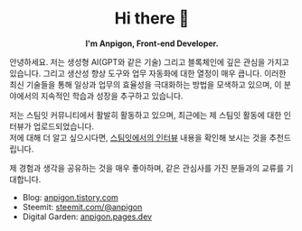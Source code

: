 <h1 align="center">Hi there 👋</h1>
<p align="center"><b>I'm Anpigon, Front-end Developer.</b></p>

안녕하세요. 저는 생성형 AI(GPT와 같은 기술) 그리고 블록체인에 깊은 관심을 가지고 있습니다. 그리고 생산성 향상 도구와 업무 자동화에 대한 열정이 매우 큽니다. 이러한 최신 기술들을 통해 일상과 업무의 효율성을 극대화하는 방법을 모색하고 있으며, 이 분야에서의 지속적인 학습과 성장을 추구하고 있습니다. 

저는 스팀잇 커뮤니티에서 활발히 활동하고 있으며, 최근에는 제 스팀잇 활동에 대한 인터뷰가 업로드되었습니다.<br>저에 대해 더 알고 싶으시다면, [스팀잇에서의 인터뷰](https://steemit.com/hive-111300/@ubongudofot/the-interview-showcase-81-exclusive-talk-with-a-korean-developer-blogger) 내용을 확인해 보시는 것을 추천드립니다.  

제 경험과 생각을 공유하는 것을 매우 좋아하며, 같은 관심사를 가진 분들과의 교류를 기대합니다.

- Blog: [anpigon.tistory.com](https://anpigon.tistory.com/)
- Steemit: [steemit.com/@anpigon](https://steemit.com/@anpigon/)
- Digital Garden: [anpigon.pages.dev](https://anpigon.pages.dev/)

<!--

#### Tech & Tools Preference
![](https://img.shields.io/badge/-HTML5-E34F26?style=flat&logo=html5&logoColor=white)
![](https://img.shields.io/badge/-CSS3-1572B6?style=flat&logo=css3&logoColor=white)
![](https://img.shields.io/badge/-Bootstrap-563D7C?style=flat&logo=bootstrap&logoColor=white)
![](https://img.shields.io/badge/-JavaScript-eed718?style=flat&logo=javascript&logoColor=ffffff)
![](https://img.shields.io/badge/-Sass-cc6699?style=flat&logo=sass&logoColor=ffffff)
![](https://img.shields.io/badge/-React-000000?style=flat&logo=react&logoColor=00c8ff)
![](https://img.shields.io/badge/-React%20Native-000000?style=flat&logo=react&logoColor=00c8ff)
![](https://img.shields.io/badge/-MongoDB-4DB33D?style=flat&logo=mongodb&logoColor=FFFFFF)
![](https://img.shields.io/badge/-GraphQL-e535ab?style=flat&logo=graphql&logoColor=FFFFFF)
![](https://img.shields.io/badge/-MySQL-F29111?style=flat&logo=mysql&logoColor=FFFFFF)
![](https://img.shields.io/badge/-Express.js-787878?style=flat&logo=express)
![](https://img.shields.io/badge/-Node.js-3C873A?style=flat&logo=Node.js&logoColor=white)
![](https://img.shields.io/badge/-Firebase-FFA611?style=flat&logo=firebase&logoColor=FFFFFF)
![](https://img.shields.io/badge/-Google%20Cloud%20Platform-4285F4?style=flat&logo=google%20cloud&logoColor=white)
![](https://img.shields.io/badge/-Git-F1502F?style=flat&logo=git&logoColor=FFFFFF)
![](https://img.shields.io/badge/-Github-000000?style=flat&logo=github&logoColor=FFFFFF)
![](https://img.shields.io/badge/-VS%20Code-007ACC?style=flat&logo=visual%20studio%20code&logoColor=white)
![](https://img.shields.io/badge/-Heroku-430098?style=flat&logo=heroku&logoColor=white)

#### Other Languages I know
![](https://img.shields.io/badge/-Flutter-51BFF0?style=flat&logo=flutter&logoColor=white)
![](https://img.shields.io/badge/-Java-F89820?style=flat&logo=java&logoColor=white)
![](https://img.shields.io/badge/-Python-black?style=flat&logo=python&logoColor=white)
![](https://img.shields.io/badge/-Go-03ACD7?style=flat&logo=go&logoColor=white)

![Anpigon's github stats](https://github-readme-stats.vercel.app/api?username=anpigon&hide_title=false&show_icons=true&count_private=true&include_all_commits=true&bg_color=30,e96443,904e95&title_color=fff&text_color=fff&icon_color=fff&locale=en)
![Top Langs](https://github-readme-stats.vercel.app/api/top-langs/?username=anpigon&layout=compact&hide=ruby,objective-c,html,css)


[![687474703a2f2f696d672e796f75747562652e636f6d2f76692f5478336b7072547944676f2f6d7164656661756c742e6a7067](https://github.com/anpigon/anpigon/assets/3969643/46b16379-ffb8-4eb8-93e5-bb38b6df1792)](https://youtu.be/Tx3kprTyDgo)

> I'm Not Tired. I'm Not Tired At All

-->

